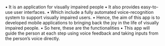 #
•	It is an application for visually impaired people
•	It also provides easy-to-use user interfaces.
•	Which include a fully automated voice-recognition system to support visually impaired users. 
•	Hence, the aim of this app is to developed mobile applications to bringing back the joy in the life of visually impaired people.
•	So here, these are the functionalities 
•	This app will guide the person at each step using voice feedback and taking inputs from the person’s voice directly.

